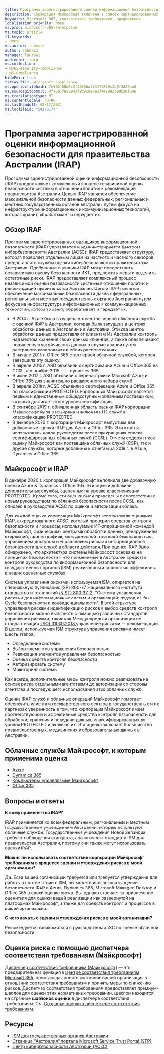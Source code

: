 ```yaml
---
title: Программа зарегистрированной оценки информационной безопасности для правительства Австралии (IRAP)
description: Корпорация Майкрософт включена в список сертифицированных облачных служб Австралии для неклассифицированных маркеров ограничения распространения (DLM) и ЗАЩИЩЕННЫХ данных на основе оценки и сертификации IRAP в Центре кибербезопасности Австралии (ACSC).
keywords: Microsoft 365, соответствие требованиям, предложения
localization_priority: None
ms.prod: microsoft-365-enterprise
ms.topic: article
f1.keywords:
- NOCSH
ms.author: robmazz
author: robmazz
manager: laurawi
audience: itpro
ms.collection:
- M365-security-compliance
- MS-Compliance
hideEdit: true
titleSuffix: Microsoft Compliance
ms.openlocfilehash: 7e502188d8c3f43906aff31728f9c3b9f8d23ea0
ms.sourcegitcommit: 4f70b1fe53943f9d919e7e1f449093b90b30f046
ms.translationtype: MT
ms.contentlocale: ru-RU
ms.lasthandoff: 02/17/2021
ms.locfileid: "50276177"
---
```

# <a name="australian-government-information-security-registered-assessor-program-irap"></a>Программа зарегистрированной оценки информационной безопасности для правительства Австралии (IRAP)

Программа зарегистрированной оценки информационной безопасности (IRAP) предоставляет комплексный процесс независимой оценки безопасности системы в отношении политик и рекомендаций правительства Австралии. Целью IRAP является обеспечение максимальной безопасности данных федеральных, региональных и местных государственных органов Австралии путем фокуса на инфраструктуре информационных и коммуникационных технологий, которая хранит, обрабатывает и передает их.

## <a name="irap-overview"></a>Обзор IRAP

Программа зарегистрированных оценщиков информационной безопасности (IRAP) управляется и администрируется Центром кибербезопасности Австралии (ACSC). IRAP предоставляет структуру, которая позволяет отдельным лицам из частного и частного секторов предоставлять службы оценки кибербезопасности правительством Австралии. Одобренные оценщики IRAP могут предоставить независимую оценку безопасности ИКТ, предложить меры и выделить остаточные риски. IRAP предоставляет комплексный процесс независимой оценки безопасности системы в отношении политик и рекомендаций правительства Австралии. Целью IRAP является обеспечение максимальной безопасности данных федеральных, региональных и местных государственных органов Австралии путем фокуса на инфраструктуре информационных и коммуникационных технологий, которая хранит, обрабатывает и передает их.

- В 2014 г. Azure была запущена в качестве первой облачной службы с оценкой IRAP в Австралии, которая была запущена в центрах обработки данных в Австралии и в Австралии. Эти два центра обработки данных предоставляют клиентам Из Австралии контроль над местом хранения своих данных клиентов, а также обеспечивают повышенную устойчивость данных в случае аварии путем резервного копирования в обоих расположениях.
- В начале 2015 г. Office 365 стал первой облачной службой, которая завершила эту оценку.
- В апреле 2015 г. ASD объявили о сертификации Azure и Office 365 на CCSL, а в ноябре 2015 г. — dynamics 365.
- В июне 2017 г. ASD объявили о перенастройки Microsoft Azure и Office 365 для значительно расширенного набора служб.
- В апреле 2018 г. ACSC объявили о сертификации Azure и Office 365 по классификации PROTECTED. Корпорация Майкрософт является первым и единственным общедоступным облачным поставщиком, который достигает этого уровня сертификации.
- В сентябре 2019 г. обновленная область оценки IRAP корпорации Майкрософт была расширена и включала 113 служб в классификацию PROTECTED.
- В декабре 2020 г. корпорация Майкрософт выпустила две добавочные оценки IRAP для Azure и Office 365. Эти отчеты использовали новое руководство после прекращения списка сертифицированных облачных служб (CCSL). Отчеты содержат как оценку Майкрософт как поставщика облачных служб (CSP), так и другие службы, которые добавимы к отчетам за 2019 г. в Azure, Dynamics и Office 365.

## <a name="microsoft-and-irap"></a>Майкрософт и IRAP

В декабре 2020 г. корпорация Майкрософт выполнила две добавочную оценки Azure & Dynamics и Office 365. Эти оценки добавили дополнительные службы, оцененные на уровне классификации PROTECTED. Кроме того, эти оценки были проведены в соответствии с новым руководством по [](https://www.cyber.gov.au/acsc/government/cloud-security-guidance) облачной безопасности после CCSL, как описано в руководстве ACSC по оценке и авторизации облака.

Для каждой оценки корпорация Майкрософт использовала оценщика IRAP, аккредитованного ACSC, который проверил средства контроля безопасности и процессы, используемые ИТ-операционной командой Майкрософт, физическими центрами обработки данных, обнаружением вторжений, криптографией, меж доменной и сетевой безопасностью, управлением доступом и управлением рисками информационной безопасности для служб в области действия. При оценке IRAP было обнаружено, что архитектура системы Майкрософт основана на принципах безопасности и что применимые в Австралии средства контроля руководства по информационной безопасности для государственных органов (ISM) реализованы и полностью эффективны в наших оцененных службах.

Система управления рисками, используемая ISM, опирается на специальную публикацию (SP) 800-37 Национального института стандартов и технологий [(NIST) 800-37. 2](https://csrc.nist.gov/publications/detail/sp/800-37/rev-2/final), "Система управления рисками для информационных систем и организаций: подход к Life-Cycle безопасности и конфиденциальности". В этой структуре управления рисками идентификацию рисков и выбор средств контроля безопасности можно выполнять с помощью различных стандартов управления рисками, таких как Международная организация по стандартизации [(ISO) 31000:2018,](https://www.iso.org/standard/65694.html)управление рисками — рекомендации. В целом, используемая ISM структура управления рисками имеет шесть этапов:

- Определение системы
- Выбор элементов управления безопасностью
- Реализация элементов управления безопасностью
- Оценка средств контроля безопасности
- Авторизировать систему
- Мониторинг системы

Как всегда, дополнительные меры контроля можно реализовать на основе риска отдельными агентствами до авторизации со стороны агентства и последующего использования этих облачных служб.

Оценка IRAP служб и облачных операций Майкрософт помогает обеспечить клиентам государственного сектора в государственных и их партнерах уверенность в том, что корпорация Майкрософт имеет соответствующие и эффективные средства контроля безопасности для обработки, хранения и передачи данных, классифицированных до уровня PROTECTED и включая их. Эта оценка включает большинство правительственных, медицинских и образовательных данных в Австралии.

## <a name="microsoft-in-scope-cloud-services"></a>Облачные службы Майкрософт, к которым применима оценка

- [Azure](https://aka.ms/AzureCompliance)
- [Dynamics 365](https://aka.ms/d365-compliance-list)
- [Компьютеры, управляемые Майкрософт](/microsoft-365/managed-desktop/intro/compliance)
- [Office 365](https://aka.ms/Office365ComplianceOfferings)

## <a name="frequently-asked-questions"></a>Вопросы и ответы

**К кому применяется IRAP?**

IRAP применяется ко всем федеральным, региональным и местным государственным учреждениям Австралии, которые используют облачные службы. Государственные учреждения Новой Зеландии требуют соблюдения стандарта, аналогичного стандарту ISM для правительства Австралии, поэтому они также могут использовать оценки IRAP.

**Можно ли использовать соответствие корпорации Майкрософт требованиям в процессе оценки и утверждения рисков в моей организации?**

Да. Если вашей организации требуется или требуется утверждение для работы в соответствии с ISM, вы можете использовать оценки безопасности IRAP в Azure, Dynamics 365, Microsoft Managed Desktop и Office 365 в своей оценке риска. Вы; однако отвечает за привлечение оценителя для оценки вашей реализации как развернутой на платформах Майкрософт, а также для средств контроля и процессов в вашей организации.

**С чего начать с оценки и утверждения рисков в моей организации?**

Рекомендуется ознакомиться с руководством [](https://www.cyber.gov.au/acsc/government/cloud-security-guidance) acSC по оценке облачной безопасности.

## <a name="use-microsoft-compliance-manager-to-assess-your-risk"></a>Оценка риска с помощью диспетчера соответствия требованиям (Майкрософт)

[Диспетчер соответствия требованиям (Майкрософт)](/microsoft-365/compliance/compliance-manager) — это предварительная функция в [Центре соответствия требованиям Microsoft 365](/microsoft-365/compliance/microsoft-365-compliance-center), помогающая понять состояние вашей организации в отношении соответствия требованиям и принять меры по снижению рисков. Диспетчер соответствия требованиям предоставляет премиум-шаблон для оценки этих нормативных требований. Шаблон находится на странице **шаблонов оценки** в диспетчере соответствия требованиям. См. [Создание оценки в диспетчере соответствия требованиям](/microsoft-365/compliance/compliance-manager-assessments).

## <a name="resources"></a>Ресурсы

- [ISM для государственных органов Австралии](https://acsc.gov.au/infosec/ism/index.htm)
- [Страница "Австралия" портала Microsoft Service Trust Portal (STP)](https://aka.ms/au-irap)
- [Центр кибербезопасности Австралии (ACSC)](https://www.cyber.gov.au)
